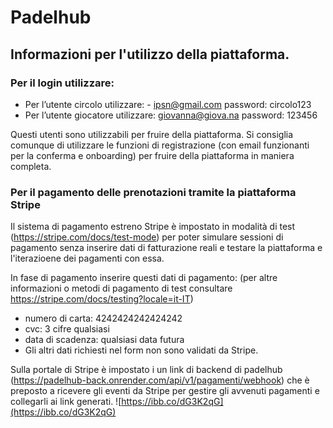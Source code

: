 # Padelhub

## Informazioni per l'utilizzo della piattaforma.

### Per il login utilizzare:
- Per l’utente circolo utilizzare: - ipsn@gmail.com password: circolo123
- Per l’utente giocatore utilizzare: giovanna@giova.na password: 123456


Questi utenti sono utilizzabili per fruire della piattaforma. Si consiglia comunque di utilizzare le funzioni di registrazione (con email funzionanti per la conferma e onboarding) per fruire della piattaforma in maniera completa.

### Per il pagamento delle prenotazioni tramite la piattaforma Stripe
Il sistema di pagamento estreno Stripe è impostato in modalità di test (https://stripe.com/docs/test-mode) per poter simulare sessioni di pagamento senza inserire dati di fatturazione reali e testare la piattaforma e l'iterazioene dei pagamenti con essa.

In fase di pagamento inserire questi dati di pagamento: (per altre informazioni o metodi di pagamento di test consultare https://stripe.com/docs/testing?locale=it-IT)
- numero di carta: 4242424242424242
- cvc: 3 cifre qualsiasi
- data di scadenza: qualsiasi data futura
- Gli altri dati richiesti nel form non sono validati da Stripe.

Sulla portale di Stripe è impostato i un link di backend di padelhub (https://padelhub-back.onrender.com/api/v1/pagamenti/webhook) che è preposto a ricevere gli eventi da Stripe per gestire gli avvenuti pagamenti e collegarli ai link generati.
![https://ibb.co/dG3K2qG](https://ibb.co/dG3K2qG)
